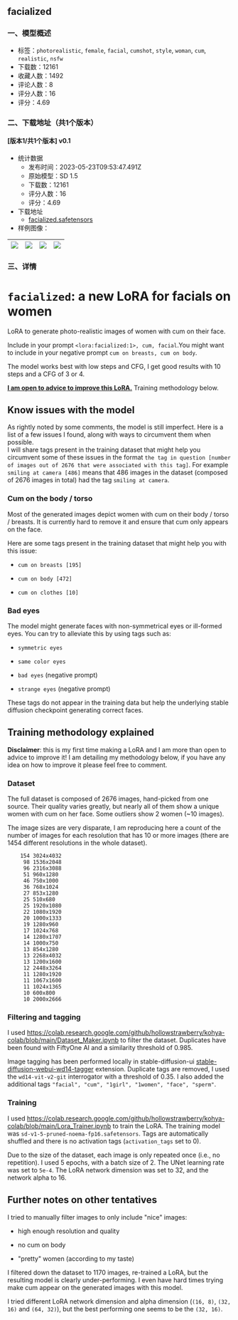 ## facialized
### 一、模型概述

- 标签：`photorealistic`, `female`, `facial`, `cumshot`, `style`, `woman`, `cum`, `realistic`, `nsfw`
- 下载数：12161
- 收藏人数：1492
- 评论人数：8
- 评分人数：16
- 评分：4.69

### 二、下载地址（共1个版本）

#### [版本1/共1个版本] v0.1

- 统计数据
  - 发布时间：2023-05-23T09:53:47.491Z
  - 原始模型：SD 1.5
  - 下载数：12161
  - 评分人数：16
  - 评分：4.69
- 下载地址
  - [facialized.safetensors](https://civitai.com/api/download/models/78701)
- 样例图像：

| <img src="https://image.civitai.com/xG1nkqKTMzGDvpLrqFT7WA/93ff8f1b-19c0-4c15-9dfd-554bf5997ce6/width=450/882110.jpeg" /> | <img src="https://image.civitai.com/xG1nkqKTMzGDvpLrqFT7WA/1e2e64b4-b579-4676-aa07-4d995f0acb63/width=450/894628.jpeg" /> | <img src="https://image.civitai.com/xG1nkqKTMzGDvpLrqFT7WA/2f5a1217-3909-4814-b89e-d223b3f83947/width=450/894630.jpeg" /> | <img src="https://image.civitai.com/xG1nkqKTMzGDvpLrqFT7WA/25613f77-0e4b-4433-b04d-6c5e327d11a5/width=450/882113.jpeg" /> |
| ---- | ---- | ---- | ---- |


### 三、详情
<h1><code>facialized</code>: a new LoRA for facials on women</h1><p>LoRA to generate photo-realistic images of women with cum on their face.</p><p>Include in your prompt <code>&lt;lora:facialized:1&gt;, cum, facial</code>.You might want to include in your negative prompt <code>cum on breasts, cum on body</code>.</p><p>The model works best with low steps and CFG, I get good results with 10 steps and a CFG of 3 or 4.</p><p><strong><u>I am open to advice to improve this LoRA.</u></strong> Training methodology below.</p><p></p><h2>Know issues with the model</h2><p>As rightly noted by some comments, the model is still imperfect. Here is a list of a few issues I found, along with ways to circumvent them when possible. <br />I will share tags present in the training dataset that might help you circumvent some of these issues in the format <code>the tag in question [number of images out of 2676 that were associated with this tag]</code>. For example <code>smiling at camera [486]</code> means that 486 images in the dataset (composed of 2676 images in total) had the tag <code>smiling at camera</code>.</p><h3>Cum on the body / torso</h3><p>Most of the generated images depict women with cum on their body / torso / breasts. It is currently hard to remove it and ensure that cum only appears on the face.</p><p>Here are some tags present in the training dataset that might help you with this issue:</p><ul><li><p><code>cum on breasts [195]</code></p></li><li><p><code>cum on body [472]</code></p></li><li><p><code>cum on clothes [10]</code></p></li></ul><h3>Bad eyes</h3><p>The model might generate faces with non-symmetrical eyes or ill-formed eyes. You can try to alleviate this by using tags such as:</p><ul><li><p><code>symmetric eyes</code></p></li><li><p><code>same color eyes</code></p></li><li><p><code>bad eyes</code> (negative prompt)</p></li><li><p><code>strange eyes</code> (negative prompt)</p></li></ul><p>These tags do not appear in the training data but help the underlying stable diffusion checkpoint generating correct faces.</p><p></p><h2>Training methodology explained</h2><p><strong>Disclaimer</strong>: this is my first time making a LoRA and I am more than open to advice to improve it! I am detailing my methodology below, if you have any idea on how to improve it please feel free to comment.</p><h3>Dataset</h3><p>The full dataset is composed of 2676 images, hand-picked from one source. Their quality varies greatly, but nearly all of them show a unique women with cum on her face. Some outliers show 2 women (~10 images).</p><p>The image sizes are very disparate, I am reproducing here a count of the number of images for each resolution that has 10 or more images (there are 1454 different resolutions in the whole dataset).</p><pre><code>    154 3024x4032
     98 1536x2048
     96 2316x3088
     51 960x1280
     46 750x1000
     36 768x1024
     27 853x1280
     25 510x680
     25 1920x1080
     22 1080x1920
     20 1000x1333
     19 1280x960
     17 1024x768
     14 1280x1707
     14 1000x750
     13 854x1280
     13 2268x4032
     13 1200x1600
     12 2448x3264
     11 1280x1920
     11 1067x1600
     11 1024x1365
     10 600x800
     10 2000x2666</code></pre><h3>Filtering and tagging</h3><p>I used <a target="_blank" rel="ugc" href="https://colab.research.google.com/github/hollowstrawberry/kohya-colab/blob/main/Dataset_Maker.ipynb">https://colab.research.google.com/github/hollowstrawberry/kohya-colab/blob/main/Dataset_Maker.ipynb</a> to filter the dataset. Duplicates have been found with FiftyOne AI and a similarity threshold of 0.985.</p><p>Image tagging has been performed locally in stable-diffusion-ui <a target="_blank" rel="ugc" href="https://github.com/toriato/stable-diffusion-webui-wd14-tagger">stable-diffusion-webui-wd14-tagger</a> extension. Duplicate tags are removed, I used the <code>wd14-vit-v2-git</code> interrogator with a threshold of 0.35. I also added the additional tags <code>"facial", "cum", "1girl", "1women", "face", "sperm"</code>.</p><h3>Training</h3><p>I used <a target="_blank" rel="ugc" href="https://colab.research.google.com/github/hollowstrawberry/kohya-colab/blob/main/Lora_Trainer.ipynb">https://colab.research.google.com/github/hollowstrawberry/kohya-colab/blob/main/Lora_Trainer.ipynb</a> to train the LoRA. The training model was <code>sd-v1-5-pruned-noema-fp16.safetensors</code>. Tags are automatically shuffled and there is no activation tags (<code>activation_tags</code> set to 0).</p><p>Due to the size of the dataset, each image is only repeated once (i.e., no repetition). I used 5 epochs, with a batch size of 2. The UNet learning rate was set to <code>5e-4</code>. The LoRA network dimension was set to 32, and the network alpha to 16.</p><h2>Further notes on other tentatives</h2><p>I tried to manually filter images to only include "nice" images:</p><ul><li><p>high enough resolution and quality</p></li><li><p>no cum on body</p></li><li><p>"pretty" women (according to my taste)</p></li></ul><p>I filtered down the dataset to 1170 images, re-trained a LoRA, but the resulting model is clearly under-performing. I even have hard times trying make cum appear on the generated images with this model.</p><p>I tried different LoRA network dimension and alpha dimension (<code>(16, 8)</code>, <code>(32, 16)</code> and <code>(64, 32)</code>), but the best performing one seems to be the <code>(32, 16)</code>.</p>